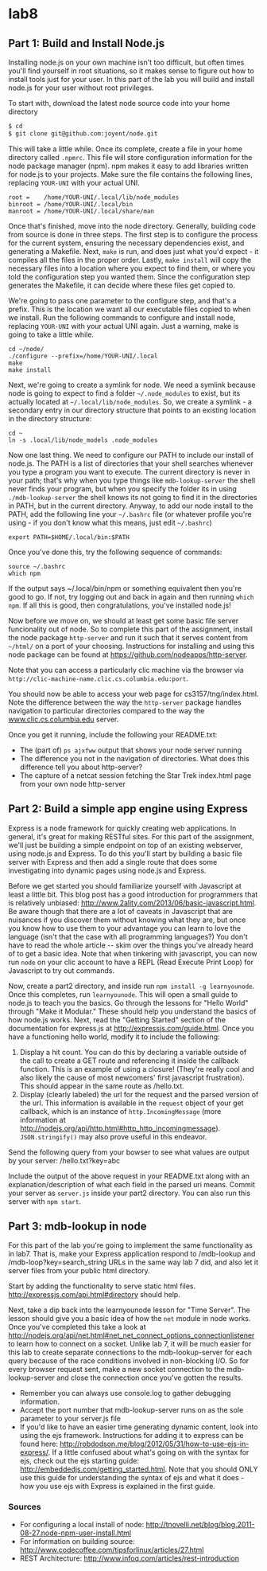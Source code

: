 lab8
====

Part 1: Build and Install Node.js
---------------------------------

Installing node.js on your own machine isn't too difficult, but often times
you'll find yourself in root situations, so it makes sense to figure out how to
install tools just for your user. In this part of the lab you will build and
install node.js for your user without root privileges.

To start with, download the latest node source code into your home directory

```sh
$ cd
$ git clone git@github.com:joyent/node.git
```

This will take a little while. Once its complete, create a file in your home
directory called `.npmrc`. This file will store configuration information for
the node package manager (npm). npm makes it easy to add libraries written for
node.js to your projects. Make sure the file contains the following lines,
replacing `YOUR-UNI` with your actual UNI.

```
root =    /home/YOUR-UNI/.local/lib/node_modules
binroot = /home/YOUR-UNI/.local/bin
manroot = /home/YOUR-UNI/.local/share/man
```

Once that's finished, move into the node directory. Generally, building code
from source is done in three steps. The first step is to configure the process
for the current system, ensuring the necessary dependencies exist, and generating a
Makefile. Next, `make` is run, and does just what you'd expect - it compiles all
the files in the proper order. Lastly, `make install` will copy the necessary
files into a location where you expect to find them, or where you told the
configuration step you wanted them. Since the configuration step generates the
Makefile, it can decide where these files get copied to. 

We're going to pass one parameter to the configure step, and that's a prefix.
This is the location we want all our executable files copied to when we install.
Run the following commands to configure and install node, replacing `YOUR-UNI`
with your actual UNI again. Just a warning, make is going to take a little
while.

```
cd ~/node/
./configure --prefix=/home/YOUR-UNI/.local
make
make install
```

Next, we're going to create a symlink for node. We need a symlink because node
is going to expect to find a folder `~/.node_modules` to exist, but its
actually located at `~/.local/lib/node_modules`. So, we create a symlink - a
secondary entry in our directory structure that points to an existing location
in the directory structure:

```
cd ~
ln -s .local/lib/node_models .node_modules
```

Now one last thing. We need to configure our PATH to include our install of
node.js. The PATH is a list of directories that your shell searches whenever you
type a program you want to execute. The current directory is never in your path; 
that's why when you type things like `mdb-lookup-server` the shell never finds
  your program, but when you specify the folder its in using
`./mdb-lookup-server` the shell knows its not going to find it in the
directories in PATH, but in the current directory. Anyway, to add our node
install to the PATH, add the following line your `~/.bashrc` file (or whatever
profile you're using - if you don't know what this means, just edit `~/.bashrc`)

```
export PATH=$HOME/.local/bin:$PATH
```

Once you've done this, try the following sequence of commands:

```
source ~/.bashrc
which npm
```

If the output says ~/.local/bin/npm or something equivalent then you're good to
go. If not, try logging out and back in again and then running `which npm`. If
all this is good, then congratulations, you've installed node.js!

Now before we move on, we should at least get some basic file server
funcionality out of node. So to complete this part of the assignment, install
the node package `http-server` and run it such that it serves content from
`~/html/` on a port of your choosing. Instructions for installing and using this
node package can be found at https://github.com/nodeapps/http-server.

Note that you can access a particularly clic machine via the browser via
`http://clic-machine-name.clic.cs.columbia.edu:port`.

You should now be able to access your web page for cs3157/tng/index.html. Note
the difference between the way the `http-server` package handles navigation to
particular directories compared to the way the www.clic.cs.columbia.edu server.

Once you get it running, include the following your README.txt:

* The (part of) `ps ajxfww` output that shows your node server running
* The difference you not in the navigation of directories. What does this
  difference tell you about http-server?
* The capture of a netcat session fetching the Star Trek index.html page from
  your own node http-server

Part 2: Build a simple app engine using Express
-----------------------------------------------

Express is a node framework for quickly creating web applications. In general,
it's great for making RESTful sites. For this part of the assignment, we'll just
be building a simple endpoint on top of an existing webserver, using node.js and
Express. To do this you'll start by building a basic file server with Express
and then add a single route that does some investigating into dynamic pages
using node.js and Express. 

Before we get started you should familiarize yourself with Javascript at least a
little bit. This blog post has a good introduction for programmers that is
relatively unbiased: http://www.2ality.com/2013/06/basic-javascript.html. Be
aware though that there are a lot of caveats in Javascript that are nuisances if
you discover them without knowing what they are, but once you know how to use
them to your advantage you can learn to love the language (isn't that the case
with all programming languages?) You don't have to read the whole article --
skim over the things you've already heard of to get a basic idea. Note that when
tinkering with javascript, you can now run `node` on your clic account to
have a REPL (Read Execute Print Loop) for Javascript to try out commands.

Now, create a part2 directory, and inside run `npm install -g learnyounode`. Once
this completes, run `learnyounode`. This will open a small guide to node.js to
teach you the basics. Go through the lessons for "Hello World" through "Make it
Modular." These should help you understand the basics of how node.js works.
Next, read the "Getting Started" section of the documentation for express.js at 
http://expressjs.com/guide.html. Once you have a functioning hello world, modify 
it to include the following:

1. Display a hit count. You can do this by declaring a variable outside of the
   call to create a GET route and referencing it inside the callback function.
   This is an example of using a closure! (They're really cool and also likely
   the cause of most newcomers' first javascript frustration). This should
   appear in the same route as /hello.txt.
2. Display (clearly labeled) the url for the request and the parsed version of
   the url. This information is available in the `request` object of your get 
   callback, which is an instance of `http.IncomingMessage` (more information
   at http://nodejs.org/api/http.html#http_http_incomingmessage). 
   `JSON.stringify()` may also prove useful in this endeavor.

Send the following query from your bowser to see what values are output by your
server: /hello.txt?key=abc

Include the output of the above request in your README.txt along with an
explanation/description of what each field in the parsed uri means. Commit your
server as `server.js` inside your part2 directory. You can also run this server
with `npm start`.

Part 3: mdb-lookup in node
--------------------------

For this part of the lab you're going to implement the same functionality as in
lab7. That is, make your Express application respond to /mdb-lookup and 
/mdb-loop?key=search_string URLs in the same way lab 7 did, and also let it 
server files from your public html directory.

Start by adding the functionality to serve static html files. 
http://expressjs.com/api.html#directory should help.

Next, take a dip back into the learnyounode lesson for "Time Server". The 
lesson should give you a basic idea of how the `net` module in node works. Once
you've completed this take a look at
http://nodejs.org/api/net.html#net_net_connect_options_connectionlistener to
learn how to connect on a socket. Unlike lab 7, it will be much easier for this
lab to create separate connections to the mdb-lookup-server for each query
because of the race conditions involved in non-blocking I/O. So for every
browser request sent, make a new socket connection to the mdb-lookup-server and
close the connection once you've gotten the results. 

* Remember you can always use console.log to gather debugging information. 
* Accept the port number that mdb-lookup-server runs on as the sole parameter 
  to your server.js file
* If you'd like to have an easier time generating dynamic content, look into
  using the ejs framework. Instructions for adding it to express can be found
  here: http://robdodson.me/blog/2012/05/31/how-to-use-ejs-in-express/. If
  a little confused about what's going on with the syntax for ejs, check out
  the ejs starting guide: http://embeddedjs.com/getting_started.html. Note that
  you should ONLY use this guide for understanding the syntax of ejs and what it
  does - how you use ejs with Express is explained in the first guide.

### Sources

* For configuring a local install of node: http://tnovelli.net/blog/blog.2011-08-27.node-npm-user-install.html
* For information on building source: http://www.codecoffee.com/tipsforlinux/articles/27.html
* REST Architecture: http://www.infoq.com/articles/rest-introduction 
